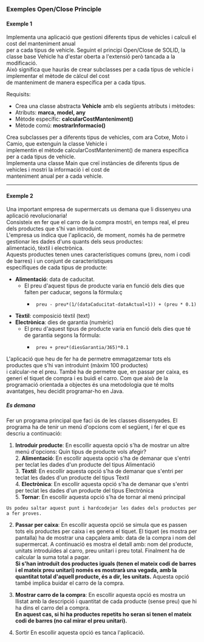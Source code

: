 ### Exemples Open/Close Principle

#### Exemple 1
Implementa una aplicació que gestioni diferents tipus de vehicles i calculi el cost del manteniment anual  
per a cada tipus de vehicle. Seguint el principi Open/Close de SOLID, 
la classe base Vehicle ha d'estar oberta a l'extensió però tancada a la modificació.  
Això significa que hauràs de crear subclasses per a cada tipus de vehicle i implementar el mètode de càlcul del cost  
de manteniment de manera específica per a cada tipus.  

Requisits:  
 - Crea una classe abstracta __Vehicle__ amb els següents atributs i mètodes: 
 - Atributs: __marca, model, any__
 - Mètode específic: __calcularCostManteniment()__
 - Mètode comú: __mostrarInformacio()__

Crea subclasses per a diferents tipus de vehicles, com ara Cotxe, Moto i Camio, que extenguin la classe Vehicle i  
implementin el mètode calcularCostManteniment() de manera específica per a cada tipus de vehicle.  
Implementa una classe Main que creï instàncies de diferents tipus de vehicles i mostri la informació i el cost de  
manteniment anual per a cada vehicle.  

<hr>

#### Exemple 2  

Una important empresa de supermercats us demana que li dissenyeu una aplicació revolucionaria!  
Consisteix en fer que el carro de la compra mostri, en temps real, el preu dels productes que s'hi van introduint.  
L'empresa us indica que l'aplicació, de moment, només ha de permetre gestionar les dades d'uns quants dels seus productes:  
alimentació, tèxtil i electrònica.   
Aquests productes tenen unes característiques comuns (preu, nom i codi de barres) i un conjunt de característiques  
específiques de cada tipus de producte: 
 - __Alimentació__: data de caducitat.  
   - El preu d'aquest tipus de producte varia en funció dels dies que falten per caducar, segons la fórmula:ç 
     -      preu - preu*(1/(dataCaducitat-dataActual+1)) + (preu * 0.1)
 - __Tèxtil__: composició tèxtil (text)  
 - __Electrònica__: dies de garantia (numèric)  
   - El preu d'aquest tipus de producte varia en funció dels dies que té de garantia segons la fórmula:
     -      preu + preu*(diesGarantia/365)*0.1
     
L'aplicació que heu de fer ha de permetre emmagatzemar tots els productes que s'hi van introduint (màxim 100 productes)  
i calcular-ne el preu. També ha de permetre que, en passar per caixa, es generi el tiquet de compra i es buidi el carro.
Com que això de la programació orientada a objectes és una metodologia que té molts avantatges, heu decidit programar-ho en Java.

##### Es demana 

   Fer un programa principal que faci ús de les classes dissenyades. El programa ha de tenir un menú d'opcions com el següent,
   i fer el que es descriu a continuació:
   1. __Introduir producte__: En escollir aquesta opció s'ha de mostrar un altre
      menú d'opcions: Quin tipus de producte vols afegir?  
      2. __Alimentació__: En escollir aquesta opció s'ha de demanar que
         s'entri per teclat les dades d'un producte del tipus Alimentació  
      3. __Tèxtil__: En escollir aquesta opció s'ha de demanar que s'entri
         per teclat les dades d'un producte del tipus Tèxtil  
      4. __Electrònica__: En escollir aquesta opció s'ha de demanar que
         s'entri per teclat les dades d'un producte del tipus Electrònica  
      5. __Tornar__: En escollir aquesta opció s'ha de tornar al menú principal  
      
    Us podeu saltar aquest punt i hardcodejar les dades dels productes per a fer proves.
      
   2. __Passar per caixa__: En escollir aquesta opció se simula que es passen tots els productes per caixa i es genera el tiquet. 
      El tiquet (es mostra per pantalla) ha de mostrar una capçalera amb: data de la compra i nom del supermercat. A continuació es
      mostra el detall amb: nom del producte, unitats introduïdes al carro, preu unitari i preu total. Finalment ha de calcular la suma
      total a pagar.  
      __Si s'han introduït dos productes iguals (tenen el mateix codi de barres i el mateix preu unitari) només es mostrarà una
      vegada, amb la quantitat total d'aquell producte, és a dir, les unitats.__
      Aquesta opció també implica buidar el carro de la compra.
   
   3. __Mostrar carro de la compra__: En escollir aquesta opció es mostra un llistat amb la descripció i quantitat de cada producte (sense preu) que hi
      ha dins el carro del a compra.  
     __En aquest cas, si hi ha productes repetits ho seran si tenen el mateix codi de barres (no cal mirar el
     preu unitari).__
   
   4. Sortir En escollir aquesta opció es tanca l'aplicació.